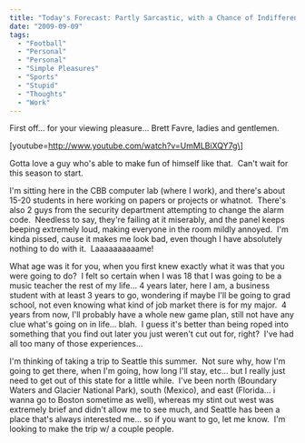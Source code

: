 ```yaml
---
title: "Today's Forecast: Partly Sarcastic, with a Chance of Indifference..."
date: "2009-09-09"
tags:
  - "Football"
  - "Personal"
  - "Personal"
  - "Simple Pleasures"
  - "Sports"
  - "Stupid"
  - "Thoughts"
  - "Work"
---
```


First off... for your viewing pleasure... Brett Favre, ladies and gentlemen.

\[youtube=http://www.youtube.com/watch?v=UmMLBiXQY7g\]

Gotta love a guy who's able to make fun of himself like that.  Can't wait for this season to start.

I'm sitting here in the CBB computer lab (where I work), and there's about 15-20 students in here working on papers or projects or whatnot.  There's also 2 guys from the security department attempting to change the alarm code.  Needless to say, they're failing at it miserably, and the panel keeps beeping extremely loud, making everyone in the room mildly annoyed.  I'm kinda pissed, cause it makes me look bad, even though I have absolutely nothing to do with it.  Laaaaaaaaaame!

What age was it for you, when you first knew exactly what it was that you were going to do?  I felt so certain when I was 18 that I was going to be a music teacher the rest of my life... 4 years later, here I am, a business student with at least 3 years to go, wondering if maybe I'll be going to grad school, not even knowing what kind of job market there is for my major.  4 years from now, I'll probably have a whole new game plan, still not have any clue what's going on in life... blah.  I guess it's better than being roped into something that you find out later you just weren't cut out for, right?  I've had all too many of those experiences...

I'm thinking of taking a trip to Seattle this summer.  Not sure why, how I'm going to get there, when I'm going, how long I'll stay, etc... but I really just need to get out of this state for a little while.  I've been north (Boundary Waters and Glacier National Park), south (Mexico), and east (Florida... i wanna go to Boston sometime as well), whereas my stint out west was extremely brief and didn't allow me to see much, and Seattle has been a place that's always interested me... so if you want to go, let me know.  I'm looking to make the trip w/ a couple people.
